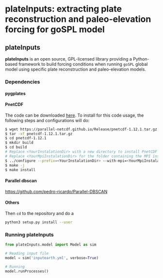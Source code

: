 # plateInputs: extracting plate reconstruction and paleo-elevation forcing for goSPL model

## plateInputs

**plateInputs** is an open source, GPL-licensed library providing a  Python-based framework to build forcing conditions when running `goSPL` global model using specific plate reconstruction and paleo-elevation models.

### Dependencies

#### pygplates

#### PnetCDF
The code can be downloaded [here](https://parallel-netcdf.github.io/wiki/Download.html).
To install for this code usage, the following steps and configurations will do:
```sh
$ wget https://parallel-netcdf.github.io/Release/pnetcdf-1.12.1.tar.gz
$ tar -xf pnetcdf-1.12.1.tar.gz
$ cd pnetcdf-1.12.1
$ mkdir build
$ cd build
# Replace <YourInstalationDir> with a new directory to install PnetCDF to
# Replace <YourMpiInstalationDir> for the folder containing the MPI instalation
$ ../configure --prefix=<YourInstalationDir> --with-mpi=<YourMpiInstalationDir> CC=mpicc --enable-shared
$ make -j
$ make install
```

#### Parallel dbscan

https://github.com/pedro-ricardo/Parallel-DBSCAN


#### Others

Then `cd` to the repository and do a
```bash
python3 setup.py install --user
```


### Running plateInputs

```python
from plateInputs.model import Model as sim

# Reading input file
model = sim('inputearth.yml', verbose=True)

# Running
model.runProcesses()

```
